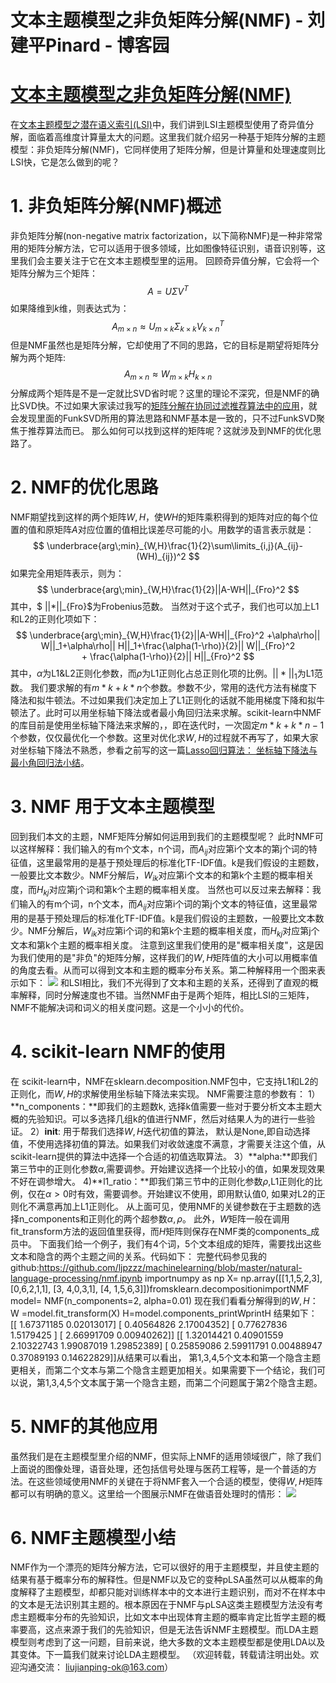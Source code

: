 
# 文本主题模型之非负矩阵分解(NMF) - 刘建平Pinard - 博客园






# [文本主题模型之非负矩阵分解(NMF)](https://www.cnblogs.com/pinard/p/6812011.html)
在[文本主题模型之潜在语义索引(LSI)](http://www.cnblogs.com/pinard/p/6805861.html)中，我们讲到LSI主题模型使用了奇异值分解，面临着高维度计算量太大的问题。这里我们就介绍另一种基于矩阵分解的主题模型：非负矩阵分解(NMF)，它同样使用了矩阵分解，但是计算量和处理速度则比LSI快，它是怎么做到的呢？
# 1. 非负矩阵分解(NMF)概述
非负矩阵分解(non-negative matrix factorization，以下简称NMF)是一种非常常用的矩阵分解方法，它可以适用于很多领域，比如图像特征识别，语音识别等，这里我们会主要关注于它在文本主题模型里的运用。
回顾奇异值分解，它会将一个矩阵分解为三个矩阵：
$$
A = U\Sigma V^T
$$
如果降维到$k$维，则表达式为：
$$
A_{m \times n} \approx U_{m \times k}\Sigma_{k \times k} V^T_{k \times n}
$$
但是NMF虽然也是矩阵分解，它却使用了不同的思路，它的目标是期望将矩阵分解为两个矩阵:
$$
A_{m \times n} \approx  W_{m \times k}H_{k \times n}
$$
分解成两个矩阵是不是一定就比SVD省时呢？这里的理论不深究，但是NMF的确比SVD快。不过如果大家读过我写的[矩阵分解在协同过滤推荐算法中的应用](http://www.cnblogs.com/pinard/p/6351319.html)，就会发现里面的FunkSVD所用的算法思路和NMF基本是一致的，只不过FunkSVD聚焦于推荐算法而已。
那么如何可以找到这样的矩阵呢？这就涉及到NMF的优化思路了。
# 2. NMF的优化思路
NMF期望找到这样的两个矩阵$W,H$，使$WH$的矩阵乘积得到的矩阵对应的每个位置的值和原矩阵$A$对应位置的值相比误差尽可能的小。用数学的语言表示就是：
$$
\underbrace{arg\;min}_{W,H}\frac{1}{2}\sum\limits_{i,j}(A_{ij}-(WH)_{ij})^2
$$
如果完全用矩阵表示，则为：
$$
\underbrace{arg\;min}_{W,H}\frac{1}{2}||A-WH||_{Fro}^2
$$
其中，$ ||*||_{Fro}$为Frobenius范数。
当然对于这个式子，我们也可以加上L1和L2的正则化项如下：
$$
\underbrace{arg\;min}_{W,H}\frac{1}{2}||A-WH||_{Fro}^2 +\alpha\rho|| W||_1+\alpha\rho|| H||_1+\frac{\alpha(1-\rho)}{2}|| W||_{Fro}^2 + \frac{\alpha(1-\rho)}{2}|| H||_{Fro}^2
$$
其中，$\alpha$为L1&L2正则化参数，而$\rho$为L1正则化占总正则化项的比例。$||*||_1$为L1范数。
我们要求解的有$m*k + k*n$个参数。参数不少，常用的迭代方法有梯度下降法和拟牛顿法。不过如果我们决定加上了L1正则化的话就不能用梯度下降和拟牛顿法了。此时可以用坐标轴下降法或者最小角回归法来求解。scikit-learn中NMF的库目前是使用坐标轴下降法来求解的，，即在迭代时，一次固定$m*k + k*n-1$个参数，仅仅最优化一个参数。这里对优化求$W,H$的过程就不再写了，如果大家对坐标轴下降法不熟悉，参看之前写的这一篇[Lasso回归算法： 坐标轴下降法与最小角回归法小结](http://www.cnblogs.com/pinard/p/6018889.html)。
# 3. NMF 用于文本主题模型
回到我们本文的主题，NMF矩阵分解如何运用到我们的主题模型呢？
此时NMF可以这样解释：我们输入的有m个文本，n个词，而$A_{ij}$对应第i个文本的第j个词的特征值，这里最常用的是基于预处理后的标准化TF-IDF值。k是我们假设的主题数，一般要比文本数少。NMF分解后，$W_{ik}$对应第i个文本的和第k个主题的概率相关度，而$H_{kj}$对应第j个词和第k个主题的概率相关度。
当然也可以反过来去解释：我们输入的有m个词，n个文本，而$A_{ij}$对应第i个词的第j个文本的特征值，这里最常用的是基于预处理后的标准化TF-IDF值。k是我们假设的主题数，一般要比文本数少。NMF分解后，$W_{ik}$对应第i个词的和第k个主题的概率相关度，而$H_{kj}$对应第j个文本和第k个主题的概率相关度。
注意到这里我们使用的是"概率相关度"，这是因为我们使用的是"非负"的矩阵分解，这样我们的$W,H$矩阵值的大小可以用概率值的角度去看。从而可以得到文本和主题的概率分布关系。第二种解释用一个图来表示如下：
![](https://images2015.cnblogs.com/blog/1042406/201705/1042406-20170505121313664-221059394.png)
和LSI相比，我们不光得到了文本和主题的关系，还得到了直观的概率解释，同时分解速度也不错。当然NMF由于是两个矩阵，相比LSI的三矩阵，NMF不能解决词和词义的相关度问题。这是一个小小的代价。
# 4. scikit-learn NMF的使用
在 scikit-learn中，NMF在sklearn.decomposition.NMF包中，它支持L1和L2的正则化，而$W,H$的求解使用坐标轴下降法来实现。
NMF需要注意的参数有：
1）**n_components：**即我们的主题数k, 选择k值需要一些对于要分析文本主题大概的先验知识。可以多选择几组k的值进行NMF，然后对结果人为的进行一些验证。
2）**init**: 用于帮我们选择$W,H$迭代初值的算法， 默认是None,即自动选择值，不使用选择初值的算法。如果我们对收敛速度不满意，才需要关注这个值，从scikit-learn提供的算法中选择一个合适的初值选取算法。
3）**alpha:**即我们第三节中的正则化参数$\alpha$,需要调参。开始建议选择一个比较小的值，如果发现效果不好在调参增大。
4)**l1_ratio：**即我们第三节中的正则化参数$\rho$,L1正则化的比例，仅在$\alpha>0$时有效，需要调参。开始建议不使用，即用默认值0, 如果对L2的正则化不满意再加上L1正则化。
从上面可见，使用NMF的关键参数在于主题数的选择n_components和正则化的两个超参数$\alpha,\rho$。
此外，$W$矩阵一般在调用fit_transform方法的返回值里获得，而$H$矩阵则保存在NMF类的components_成员中。
下面我们给一个例子，我们有4个词，5个文本组成的矩阵，需要找出这些文本和隐含的两个主题之间的关系。代码如下：
完整代码参见我的github:https://github.com/ljpzzz/machinelearning/blob/master/natural-language-processing/nmf.ipynb
importnumpy as np
X= np.array([[1,1,5,2,3], [0,6,2,1,1], [3, 4,0,3,1], [4, 1,5,6,3]])fromsklearn.decompositionimportNMF
model= NMF(n_components=2, alpha=0.01)
现在我们看看分解得到的$W,H$：
W =model.fit_transform(X)
H=model.components_printWprintH
结果如下：
[[ 1.67371185  0.02013017]
 [ 0.40564826  2.17004352]
 [ 0.77627836  1.5179425 ]
 [ 2.66991709  0.00940262]]
[[ 1.32014421  0.40901559  2.10322743  1.99087019  1.29852389]
 [ 0.25859086  2.59911791  0.00488947  0.37089193  0.14622829]]从结果可以看出， 第1,3,4,5个文本和第一个隐含主题更相关，而第二个文本与第二个隐含主题更加相关。如果需要下一个结论，我们可以说，第1,3,4,5个文本属于第一个隐含主题，而第二个问题属于第2个隐含主题。
# 5. NMF的其他应用
虽然我们是在主题模型里介绍的NMF，但实际上NMF的适用领域很广，除了我们上面说的图像处理，语音处理，还包括信号处理与医药工程等，是一个普适的方法。在这些领域使用NMF的关键在于将NMF套入一个合适的模型，使得$W,H$矩阵都可以有明确的意义。这里给一个图展示NMF在做语音处理时的情形：
![](https://images2015.cnblogs.com/blog/1042406/201705/1042406-20170505140318101-63195225.png)

# 6. NMF主题模型小结
NMF作为一个漂亮的矩阵分解方法，它可以很好的用于主题模型，并且使主题的结果有基于概率分布的解释性。但是NMF以及它的变种pLSA虽然可以从概率的角度解释了主题模型，却都只能对训练样本中的文本进行主题识别，而对不在样本中的文本是无法识别其主题的。根本原因在于NMF与pLSA这类主题模型方法没有考虑主题概率分布的先验知识，比如文本中出现体育主题的概率肯定比哲学主题的概率要高，这点来源于我们的先验知识，但是无法告诉NMF主题模型。而LDA主题模型则考虑到了这一问题，目前来说，绝大多数的文本主题模型都是使用LDA以及其变体。下一篇我们就来讨论LDA主题模型。
（欢迎转载，转载请注明出处。欢迎沟通交流： liujianping-ok@163.com）





